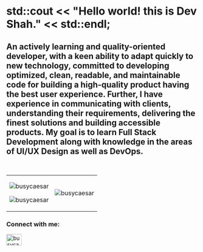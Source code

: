 # std::cout << "Hello world! this is Dev Shah." << std::endl; ##

## An actively learning and quality-oriented developer, with a keen ability to adapt quickly to new technology, committed to developing optimized, clean, readable, and maintainable code for building a high-quality product having the best user experience. Further, I have experience in communicating with clients, understanding their requirements, delivering the finest solutions and building accessible products. My goal is to learn Full Stack Development along with knowledge in the areas of UI/UX Design as well as DevOps.

<br />

<table>
  <tr>
    <td>
      <p>
        <img
          src="https://github-readme-stats.vercel.app/api?username=busycaesar"
          alt="busycaesar"
        />
      </p>
      <p>
        <img
          src="https://github-readme-streak-stats.herokuapp.com/?user=busycaesar&"
          alt="busycaesar"
        />
      </p>
    </td>
    <td>
      <img
        src="https://github-readme-stats.vercel.app/api/top-langs/?username=busycaesar"
        alt="busycaesar"
      />
    </td>
  </tr>
</table>

<h3 align="left">Connect with me:</h3>
  <a href="https://linkedin.com/in/busycaesar" target="blank"
    ><img
      src="https://raw.githubusercontent.com/rahuldkjain/github-profile-readme-generator/master/src/images/icons/Social/linked-in-alt.svg"
      alt="busycaesar"
      height="30"
      width="40"
  /></a>
